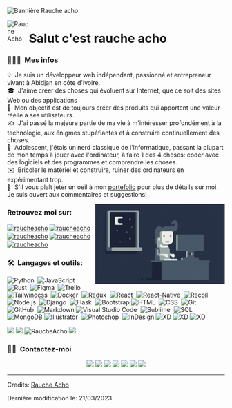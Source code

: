 ![Bannière Rauche acho](https://scontent.fcmn1-2.fna.fbcdn.net/v/t39.30808-6/331531453_183281524446570_4842192609052876617_n.png?stp=dst-png_s960x960&_nc_cat=103&ccb=1-7&_nc_sid=e3f864&_nc_eui2=AeE4R3j8ofvWLIv0cfmkhIZUhgjysdYxuH2GCPKx1jG4ffAxEvssWqPkL5vaKJWv5B_D_1-oBrBzTQ9_fqpjmRVJ&_nc_ohc=Uh2Hont75cIAX8-PiTI&_nc_zt=23&_nc_ht=scontent.fcmn1-2.fna&oh=00_AfA42VRRFv4iQMMfMhrx96mBTpguA5Il2HIE3TpOj0EQZQ&oe=641F7B6A)

<img alt="Rauche Acho" src="https://avatars.githubusercontent.com/u/19928343?v=4" width='50' align="left"/><h1>Salut c'est rauche acho</h1>

### 👨🏻‍💻 &nbsp;Mes infos

💡 &nbsp;Je suis un développeur web indépendant, passionné et entrepreneur vivant à Abidjan en côte d'ivoire.\
🎓 &nbsp;J'aime créer des choses qui évoluent sur Internet, que ce soit des sites Web ou des applications\
🌱 &nbsp;Mon objectif est de toujours créer des produits qui apportent une valeur réelle à ses utilisateurs.\
✍️ &nbsp;J'ai passé la majeure partie de ma vie à m'intéresser profondément à la technologie, aux énigmes stupéfiantes et à construire continuellement des choses.\
💬 &nbsp;Adolescent, j'étais un nerd classique de l'informatique, passant la plupart de mon temps à jouer avec l'ordinateur, à faire 1 des 4 choses: coder avec des logiciels et des programmes et comprendre les choses.\
✉️ &nbsp;Bricoler le matériel et construire, ruiner des ordinateurs en expérimentant trop.\
📄 &nbsp;S'il vous plaît jeter un oeil à mon [portefolio](https://www.raucheacho.com/portfolio) pour plus de détails sur moi. Je suis ouvert aux commentaires et suggestions!

<img alt="Night Coding" src="https://raw.githubusercontent.com/AVS1508/AVS1508/master/assets/Night-Coding.gif" align="right"/>

<h3 align="left">Retrouvez moi sur:</h3>
<p align="left">
  <a href="https://www.linkedin.com/in/raucheacho" target="blank"><img align="center"
      src="https://raw.githubusercontent.com/raucheacho/github-readme-enhancer/main/src/images/icons/Social/linked-in-alt.svg"
      alt="raucheacho" height="30" width="40" /></a>
  <a href="https://fb.com/raucheacho" target="blank"><img align="center"
      src="https://raw.githubusercontent.com/raucheacho/github-readme-enhancer/main/src/images/icons/Social/facebook.svg"
      alt="raucheacho" height="30" width="40" /></a>
  <a href="https://instagram.com/raucheacho" target="blank"><img align="center"
      src="https://raw.githubusercontent.com/raucheacho/github-readme-enhancer/main/src/images/icons/Social/instagram.svg"
      alt="raucheacho" height="30" width="40" /></a>
  <a href="https://www.youtube.com/raucheacho" target="blank"><img align="center"
      src="https://raw.githubusercontent.com/raucheacho/github-readme-enhancer/main/src/images/icons/Social/youtube.svg"
      alt="raucheacho" height="30" width="40" /></a>
 <a href="https://twitter.com/adam_pithenwala" target="blank"><img align="center"
      src="https://raw.githubusercontent.com/raucheacho/github-readme-enhancer/main/src/images/icons/Social/twitter.svg"
      alt="raucheacho" height="30" width="40" /></a>
</p>

### 🛠 &nbsp;Langages et outils:

![Python](https://img.shields.io/badge/-Python-05122A?style=flat&logo=python)&nbsp;
![JavaScript](https://img.shields.io/badge/-JavaScript-05122A?style=flat&logo=javascript)&nbsp;
![Rust](https://img.shields.io/badge/-Rust-05122A?style=flat&logo=Rust&logoColor=FFA518)&nbsp;
![Figma](https://img.shields.io/badge/-Figma-05122A?style=flat&logo=Figma&logoColor=00599C)&nbsp;
![Trello](https://img.shields.io/badge/-Trello-05122A?style=flat&logo=Trello&logoColor=007ACC)&nbsp;
![Tailwindcss](https://img.shields.io/badge/-tailwindcss-05122A?style=flat&logo=Tailwindcss&logoColor=A8B9CC)&nbsp;
![Docker](https://img.shields.io/badge/-Docker-05122A?style=flat&logo=Docker&logoColor=A8B9CC)&nbsp;
![Redux](https://img.shields.io/badge/-Redux-05122A?style=flat&logo=Recoil%2B%2B&logoColor=00599C)&nbsp;
![React](https://img.shields.io/badge/-React-05122A?style=flat&logo=react)&nbsp;
![React-Native](https://img.shields.io/badge/-ReactNative-05122A?style=flat&logo=react-native)&nbsp;
![Recoil](https://img.shields.io/badge/-Recoil-05122A?style=flat&logo=Recoil%2B%2B&logoColor=00599C)&nbsp;
![Node.js](https://img.shields.io/badge/-Node.js-05122A?style=flat&logo=node.js)&nbsp;
![Django](https://img.shields.io/badge/-Django-05122A?style=flat&logo=django&logoColor=092E20)&nbsp;
![Flask](https://img.shields.io/badge/-Flask-05122A?style=flat&logo=flask)&nbsp;
![Bootstrap](https://img.shields.io/badge/-Bootstrap-05122A?style=flat&logo=bootstrap&logoColor=563D7C)
![HTML](https://img.shields.io/badge/-HTML-05122A?style=flat&logo=HTML5)&nbsp;
![CSS](https://img.shields.io/badge/-CSS-05122A?style=flat&logo=CSS3&logoColor=1572B6)&nbsp;
![Git](https://img.shields.io/badge/-Git-05122A?style=flat&logo=git)&nbsp;
![GitHub](https://img.shields.io/badge/-GitHub-05122A?style=flat&logo=github)&nbsp;
![Markdown](https://img.shields.io/badge/-Markdown-05122A?style=flat&logo=markdown)
![Visual Studio Code](https://img.shields.io/badge/-Visual%20Studio%20Code-05122A?style=flat&logo=visual-studio-code&logoColor=007ACC)&nbsp;
![Sublime](https://img.shields.io/badge/-Sublime-05122A?style=flat&logo=sublime-text)&nbsp;
![SQL](https://img.shields.io/badge/-SQL-05122A?style=flat&logo=postgres-sql&logoColor=2C2255)
![MongoDB](https://img.shields.io/badge/-MongoDB-05122A?style=flat&logo=MongoDB&logoColor=2C2255)
![Illustrator](https://img.shields.io/badge/-Illustrator-05122A?style=flat&logo=adobe-illustrator)&nbsp;
![Photoshop](https://img.shields.io/badge/-Photoshop-05122A?style=flat&logo=adobe-photoshop)&nbsp;
![InDesign](https://img.shields.io/badge/-InDesign-05122A?style=flat&logo=adobe-indesign)
![XD](https://img.shields.io/badge/-XD-05122A?style=flat&logo=adobe-xd)
![XD](https://img.shields.io/badge/-after-05122A?style=flat&logo=adobe-after-effects)
![XD](https://img.shields.io/badge/-premiere-05122A?style=flat&logo=adobe-premiere-pro)

<p float="left" href="https://github.com/RaucheAcho">
  <img  src="https://github-readme-stats.vercel.app/api?username=RaucheAcho&show_icons=true&locale=fr&bg_color=0d1117&text_color=ffffff&repo=convoychat"/>
  <img height="195em" src="https://github-readme-stats.vercel.app/api/top-langs/?username=RaucheAcho&locale=fr&layout=compact&langs_count=8&theme=algolia"/>
  <img  src="https://github-readme-streak-stats.herokuapp.com/?user=RaucheAcho&locale=fr&theme=dark&background=0d1117&date_format=M%20j%5B%2C%20Y%5D" alt="RaucheAcho" />
  <img height="189em" src="https://github-readme-stats.vercel.app/api/wakatime?username=RaucheAcho&locale=fr"/>
</p>

<p align="center">
  
</p>

### 🤝🏻 &nbsp;Contactez-moi

<p align="center">
<a href="https://www.raucheacho.com"><img src="https://img.shields.io/badge/-raucheacho.com-3423A6?style=flat&logo=Google-Chrome&logoColor=white"/></a>
<a href="https://linkedin.com/in/raucheacho"><img src="https://img.shields.io/badge/-raucheacho-0077B5?style=flat&logo=Linkedin&logoColor=white"/></a>
<a href="https://youtube.com/raucheacho"><img src="https://img.shields.io/badge/-raucheacho-BD081C?style=flat&logo=Youtube&logoColor=white"/></a>
<a href="mailto:contact@raucheacho.com"><img src="https://img.shields.io/badge/-contact@raucheacho.com-D14836?style=flat&logo=Gmail&logoColor=white"/></a>
<a href="https://instagram.com/raucheacho"><img src="https://img.shields.io/badge/-@raucheacho-E4405F?style=flat&logo=Instagram&logoColor=white"/></a>
<a href="https://facebook.com/raucheacho"><img src="https://img.shields.io/badge/-@raucheacho-1877F2?style=flat&logo=Facebook&logoColor=white"/></a>
<a href="https://www.behance.net/raucheacho"><img src="https://img.shields.io/badge/-@raucheacho-1769FF?style=flat&logo=Behance&logoColor=white"/></a>
</p>

---

Credits: [Rauche Acho](https://github.com/RaucheAcho)

Dernière modification le: 21/03/2023
